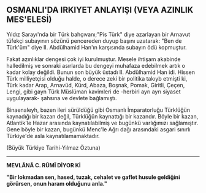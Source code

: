 ## OSMANLI'DA IRKIYET ANLAYIŞI (VEYA AZINLIK MES'ELESİ)

Yıldız Sarayı'nda bir Türk bahçıvanı;"Pis Türk" diye azarlayan bir Arnavut tüfekçi subayının sözünü pence­reden duyup başını uzatarak: "Ben de Türk'üm" diye II. Abdülhamid Han'ın karşısında subayın ödü kop­muştur.

Fakat azınlıklar dengesi çok iyi kurulmuştur. Mesele ihtişam akabinde halledilmiş ve sonraki asırlarda bu dengeyi muhafaza edebilmek artık o kadar kolay değil­di. Bunun son büyük üstadı II. Abdülhamid Han idi. Hissen Türk milliyetçisi olduğu halde, o derece zeki bir politika takıyb etmişti ki, Türk kadar Arap, Arnavüd, Kürd, Abaza, Boşnak, Pomak, Giritli, Çeçen, Lengi, gibi gayn Türk Müslüman kavimleri de -herbiri ayrı ayrı si­yaset uygulayarak- şahsına ve devlete bağlamıştı.

Binaenaleyh, bazen ileri sürüldüğü gibi Osmanlı İm­paratorluğu Türklüğün kaynadığı bir kazan değil, Türk­lüğün kaynattığı bir kazandır. Böyle bir kazan, Atlan­tik'le Hazar arasında kaynatılabilmiş ve bugünkü varlı­ğımızı sağlamıştır. Gene böyle bir kazan, bugünkü Menc'le Ağrı dağı arasındaki asgari sınırlı Türkiye'de asla kaynatılamamaktadır.

(Büyük Türkiye Tarihi-Yılmaz Öztuna)

<hr>

**MEVLÂNÂ C. RÛMÎ DİYOR Kİ**

**"Bir lokmadan sen, hased, tuzak, cehalet ve gaflet husule geldiğini görürsen, onun haram olduğunu anla."**
